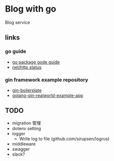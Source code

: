 # Blog with go

Blog service

## links

### go guide

- [go package gode guide](https://rakyll.org/style-packages/)
- [net/http status](https://golang.org/src/net/http/status.go)

### gin framework example repository

- [gin-boilerplate](https://github.com/Massad/gin-boilerplate)
- [golang-gin-realworld-example-app](https://github.com/gothinkster/golang-gin-realworld-example-app)

## TODO

- migration 管理
- dotenv setting
- logger
  - Write log to file (github.com/sirupsen/logrus)
- middleware
- swagger
- slack?
